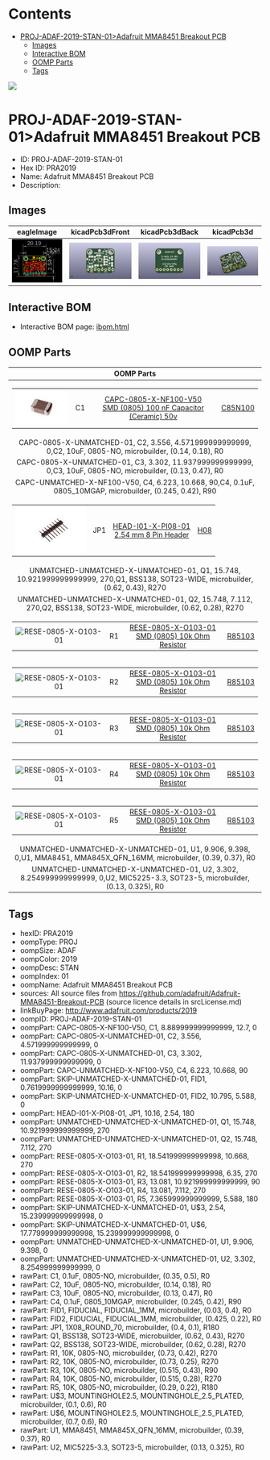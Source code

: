 



Contents
========

* [PROJ-ADAF-2019-STAN-01>Adafruit MMA8451 Breakout PCB](#proj-adaf-2019-stan-01adafruit-mma8451-breakout-pcb)
	* [Images](#images)
	* [Interactive BOM](#interactive-bom)
	* [OOMP Parts](#oomp-parts)
	* [Tags](#tags)
  
![][im]
# PROJ-ADAF-2019-STAN-01>Adafruit MMA8451 Breakout PCB

- ID: PROJ-ADAF-2019-STAN-01
- Hex ID: PRA2019
- Name: Adafruit MMA8451 Breakout PCB
- Description: 

## Images
  
  

|eagleImage|kicadPcb3dFront|kicadPcb3dBack|kicadPcb3d|
| :---: | :---: | :---: | :---: |
|[![eagleImage](eagleImage_140.png)](eagleImage_600.png)|[![kicadPcb3dFront](kicadPcb3dFront_140.png)](kicadPcb3dFront_600.png)|[![kicadPcb3dBack](kicadPcb3dBack_140.png)](kicadPcb3dBack_600.png)|[![kicadPcb3d](kicadPcb3d_140.png)](kicadPcb3d_600.png)|

## Interactive BOM

- Interactive BOM page: [ibom.html](kicad/bom/ibom.html)

## OOMP Parts
  

|OOMP Parts|
| :---: |
|<table><tr><td>![CAPC-0805-X-NF100-V50](https://raw.githubusercontent.com/oomlout/oomlout_OOMP_parts/main/CAPC-0805-X-NF100-V50/image_140.jpg)</td><td> C1</td><td>[CAPC-0805-X-NF100-V50<br>SMD (0805) 100 nF Capacitor (Ceramic) 50v](https://github.com/oomlout/oomlout_OOMP_parts/tree/main/CAPC-0805-X-NF100-V50/)</td><td>[C85N100](https://github.com/oomlout/oomlout_OOMP_parts/tree/main/CAPC-0805-X-NF100-V50/)</td></tr></table>|
|CAPC-0805-X-UNMATCHED-01, C2, 3.556, 4.571999999999999, 0,C2, 10uF, 0805-NO, microbuilder, (0.14, 0.18), R0|
|CAPC-0805-X-UNMATCHED-01, C3, 3.302, 11.937999999999999, 0,C3, 10uF, 0805-NO, microbuilder, (0.13, 0.47), R0|
|CAPC-UNMATCHED-X-NF100-V50, C4, 6.223, 10.668, 90,C4, 0.1uF, 0805_10MGAP, microbuilder, (0.245, 0.42), R90|
|<table><tr><td>![HEAD-I01-X-PI08-01](https://raw.githubusercontent.com/oomlout/oomlout_OOMP_parts/main/HEAD-I01-X-PI08-01/image_140.jpg)</td><td> JP1</td><td>[HEAD-I01-X-PI08-01<br>2.54 mm 8 Pin Header](https://github.com/oomlout/oomlout_OOMP_parts/tree/main/HEAD-I01-X-PI08-01/)</td><td>[H08](https://github.com/oomlout/oomlout_OOMP_parts/tree/main/HEAD-I01-X-PI08-01/)</td></tr></table>|
|UNMATCHED-UNMATCHED-X-UNMATCHED-01, Q1, 15.748, 10.921999999999999, 270,Q1, BSS138, SOT23-WIDE, microbuilder, (0.62, 0.43), R270|
|UNMATCHED-UNMATCHED-X-UNMATCHED-01, Q2, 15.748, 7.112, 270,Q2, BSS138, SOT23-WIDE, microbuilder, (0.62, 0.28), R270|
|<table><tr><td>![RESE-0805-X-O103-01](https://raw.githubusercontent.com/oomlout/oomlout_OOMP_parts/main/RESE-0805-X-O103-01/image_140.jpg)</td><td> R1</td><td>[RESE-0805-X-O103-01<br>SMD (0805) 10k Ohm Resistor](https://github.com/oomlout/oomlout_OOMP_parts/tree/main/RESE-0805-X-O103-01/)</td><td>[R85103](https://github.com/oomlout/oomlout_OOMP_parts/tree/main/RESE-0805-X-O103-01/)</td></tr></table>|
|<table><tr><td>![RESE-0805-X-O103-01](https://raw.githubusercontent.com/oomlout/oomlout_OOMP_parts/main/RESE-0805-X-O103-01/image_140.jpg)</td><td> R2</td><td>[RESE-0805-X-O103-01<br>SMD (0805) 10k Ohm Resistor](https://github.com/oomlout/oomlout_OOMP_parts/tree/main/RESE-0805-X-O103-01/)</td><td>[R85103](https://github.com/oomlout/oomlout_OOMP_parts/tree/main/RESE-0805-X-O103-01/)</td></tr></table>|
|<table><tr><td>![RESE-0805-X-O103-01](https://raw.githubusercontent.com/oomlout/oomlout_OOMP_parts/main/RESE-0805-X-O103-01/image_140.jpg)</td><td> R3</td><td>[RESE-0805-X-O103-01<br>SMD (0805) 10k Ohm Resistor](https://github.com/oomlout/oomlout_OOMP_parts/tree/main/RESE-0805-X-O103-01/)</td><td>[R85103](https://github.com/oomlout/oomlout_OOMP_parts/tree/main/RESE-0805-X-O103-01/)</td></tr></table>|
|<table><tr><td>![RESE-0805-X-O103-01](https://raw.githubusercontent.com/oomlout/oomlout_OOMP_parts/main/RESE-0805-X-O103-01/image_140.jpg)</td><td> R4</td><td>[RESE-0805-X-O103-01<br>SMD (0805) 10k Ohm Resistor](https://github.com/oomlout/oomlout_OOMP_parts/tree/main/RESE-0805-X-O103-01/)</td><td>[R85103](https://github.com/oomlout/oomlout_OOMP_parts/tree/main/RESE-0805-X-O103-01/)</td></tr></table>|
|<table><tr><td>![RESE-0805-X-O103-01](https://raw.githubusercontent.com/oomlout/oomlout_OOMP_parts/main/RESE-0805-X-O103-01/image_140.jpg)</td><td> R5</td><td>[RESE-0805-X-O103-01<br>SMD (0805) 10k Ohm Resistor](https://github.com/oomlout/oomlout_OOMP_parts/tree/main/RESE-0805-X-O103-01/)</td><td>[R85103](https://github.com/oomlout/oomlout_OOMP_parts/tree/main/RESE-0805-X-O103-01/)</td></tr></table>|
|UNMATCHED-UNMATCHED-X-UNMATCHED-01, U1, 9.906, 9.398, 0,U1, MMA8451, MMA845X_QFN_16MM, microbuilder, (0.39, 0.37), R0|
|UNMATCHED-UNMATCHED-X-UNMATCHED-01, U2, 3.302, 8.254999999999999, 0,U2, MIC5225-3.3, SOT23-5, microbuilder, (0.13, 0.325), R0|

## Tags

- hexID: PRA2019
- oompType: PROJ
- oompSize: ADAF
- oompColor: 2019
- oompDesc: STAN
- oompIndex: 01
- oompName: Adafruit MMA8451 Breakout PCB
- sources: All source files from https://github.com/adafruit/Adafruit-MMA8451-Breakout-PCB (source licence details in srcLicense.md)
- linkBuyPage: http://www.adafruit.com/products/2019
- oompID: PROJ-ADAF-2019-STAN-01
- oompPart: CAPC-0805-X-NF100-V50, C1, 8.889999999999999, 12.7, 0
- oompPart: CAPC-0805-X-UNMATCHED-01, C2, 3.556, 4.571999999999999, 0
- oompPart: CAPC-0805-X-UNMATCHED-01, C3, 3.302, 11.937999999999999, 0
- oompPart: CAPC-UNMATCHED-X-NF100-V50, C4, 6.223, 10.668, 90
- oompPart: SKIP-UNMATCHED-X-UNMATCHED-01, FID1, 0.7619999999999999, 10.16, 0
- oompPart: SKIP-UNMATCHED-X-UNMATCHED-01, FID2, 10.795, 5.588, 0
- oompPart: HEAD-I01-X-PI08-01, JP1, 10.16, 2.54, 180
- oompPart: UNMATCHED-UNMATCHED-X-UNMATCHED-01, Q1, 15.748, 10.921999999999999, 270
- oompPart: UNMATCHED-UNMATCHED-X-UNMATCHED-01, Q2, 15.748, 7.112, 270
- oompPart: RESE-0805-X-O103-01, R1, 18.541999999999998, 10.668, 270
- oompPart: RESE-0805-X-O103-01, R2, 18.541999999999998, 6.35, 270
- oompPart: RESE-0805-X-O103-01, R3, 13.081, 10.921999999999999, 90
- oompPart: RESE-0805-X-O103-01, R4, 13.081, 7.112, 270
- oompPart: RESE-0805-X-O103-01, R5, 7.365999999999999, 5.588, 180
- oompPart: SKIP-UNMATCHED-X-UNMATCHED-01, U$3, 2.54, 15.239999999999998, 0
- oompPart: SKIP-UNMATCHED-X-UNMATCHED-01, U$6, 17.779999999999998, 15.239999999999998, 0
- oompPart: UNMATCHED-UNMATCHED-X-UNMATCHED-01, U1, 9.906, 9.398, 0
- oompPart: UNMATCHED-UNMATCHED-X-UNMATCHED-01, U2, 3.302, 8.254999999999999, 0
- rawPart: C1, 0.1uF, 0805-NO, microbuilder, (0.35, 0.5), R0
- rawPart: C2, 10uF, 0805-NO, microbuilder, (0.14, 0.18), R0
- rawPart: C3, 10uF, 0805-NO, microbuilder, (0.13, 0.47), R0
- rawPart: C4, 0.1uF, 0805_10MGAP, microbuilder, (0.245, 0.42), R90
- rawPart: FID1, FIDUCIAL, FIDUCIAL_1MM, microbuilder, (0.03, 0.4), R0
- rawPart: FID2, FIDUCIAL, FIDUCIAL_1MM, microbuilder, (0.425, 0.22), R0
- rawPart: JP1, 1X08_ROUND_70, microbuilder, (0.4, 0.1), R180
- rawPart: Q1, BSS138, SOT23-WIDE, microbuilder, (0.62, 0.43), R270
- rawPart: Q2, BSS138, SOT23-WIDE, microbuilder, (0.62, 0.28), R270
- rawPart: R1, 10K, 0805-NO, microbuilder, (0.73, 0.42), R270
- rawPart: R2, 10K, 0805-NO, microbuilder, (0.73, 0.25), R270
- rawPart: R3, 10K, 0805-NO, microbuilder, (0.515, 0.43), R90
- rawPart: R4, 10K, 0805-NO, microbuilder, (0.515, 0.28), R270
- rawPart: R5, 10K, 0805-NO, microbuilder, (0.29, 0.22), R180
- rawPart: U$3, MOUNTINGHOLE2.5, MOUNTINGHOLE_2.5_PLATED, microbuilder, (0.1, 0.6), R0
- rawPart: U$6, MOUNTINGHOLE2.5, MOUNTINGHOLE_2.5_PLATED, microbuilder, (0.7, 0.6), R0
- rawPart: U1, MMA8451, MMA845X_QFN_16MM, microbuilder, (0.39, 0.37), R0
- rawPart: U2, MIC5225-3.3, SOT23-5, microbuilder, (0.13, 0.325), R0



[im]: kicadPcb3d_450.png
